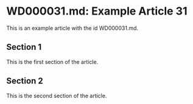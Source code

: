 # WD000031.md: Example Article 31

This is an example article with the id WD000031.md.
## Section 1

This is the first section of the article.
## Section 2

This is the second section of the article.
